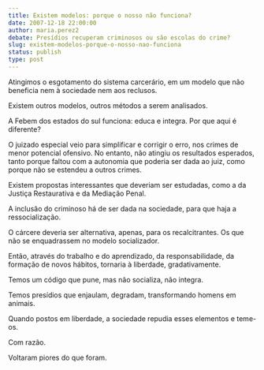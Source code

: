 ```yaml
---
title: Existem modelos: porque o nosso não funciona?
date: 2007-12-18 22:00:00
author: maria.perez2
debate: Presídios recuperam criminosos ou são escolas do crime?
slug: existem-modelos-porque-o-nosso-nao-funciona
status: publish 
type: post
---
```


Atingimos o esgotamento do sistema carcerário, em um modelo que não beneficia nem à sociedade nem aos reclusos.  

Existem outros modelos, outros métodos a serem analisados.  

A Febem dos estados do sul funciona: educa e integra. Por que aqui é diferente?  

O juizado especial veio para simplificar e corrigir o erro, nos crimes de menor potencial ofensivo. No entanto, não atingiu os resultados esperados, tanto porque faltou com a autonomia que poderia ser dada ao juiz, como porque não se estendeu a outros crimes.  

Existem propostas interessantes que deveriam ser estudadas, como a da Justiça Restaurativa e da Mediação Penal.  

A inclusão do criminoso há de ser dada na sociedade, para que haja a ressocialização.  

O cárcere deveria ser alternativa, apenas, para os recalcitrantes. Os que não se enquadrassem no modelo socializador.   

Então, através do trabalho e do aprendizado, da responsabilidade, da formação de novos hábitos, tornaria à liberdade, gradativamente.  

Temos um código que pune, mas não socializa, não integra.  

Temos presídios que enjaulam, degradam, transformando homens em animais.   

Quando postos em liberdade, a sociedade repudia esses elementos e teme-os.  

Com razão.   

Voltaram piores do que foram.  

